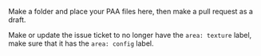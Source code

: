 Make a folder and place your PAA files here, then make a pull request as a draft.

Make or update the issue ticket to no longer have the `area: texture` label, make sure that it has the `area: config` label.